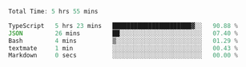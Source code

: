 <!--START_SECTION:waka-->

```typescript
Total Time: 5 hrs 55 mins

TypeScript   5 hrs 23 mins   ██████████████████████▓░░   90.88 %
JSON         26 mins         ██░░░░░░░░░░░░░░░░░░░░░░░   07.40 %
Bash         4 mins          ▒░░░░░░░░░░░░░░░░░░░░░░░░   01.29 %
textmate     1 min           ░░░░░░░░░░░░░░░░░░░░░░░░░   00.43 %
Markdown     0 secs          ░░░░░░░░░░░░░░░░░░░░░░░░░   00.00 %
```

<!--END_SECTION:waka-->
